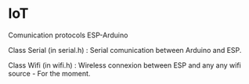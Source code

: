 # IoT
Comunication protocols ESP-Arduino

Class Serial (in serial.h) : Serial comunication between Arduino and ESP.

Class Wifi (in wifi.h) : Wireless connexion between ESP and any any wifi source - For the moment.
